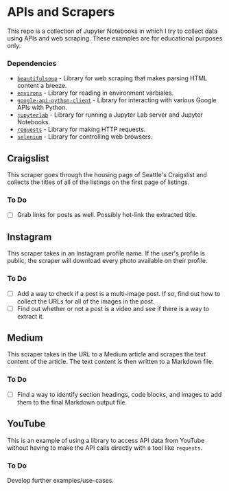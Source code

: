 # APIs and Scrapers

This repo is a collection of Jupyter Notebooks in which I try to collect data using APIs and web scraping. These examples are for educational purposes only.

### Dependencies

- [`beautifulsoup`](https://pypi.org/project/beautifulsoup4/) - Library for web scraping that makes parsing HTML content a breeze.
- [`environs`](https://pypi.org/project/environs/) - Library for reading in environment varbiales.
- [`google-api-python-client`](https://pypi.org/project/google-api-python-client/) - Library for interacting with various Google APIs with Python.
- [`jupyterlab`](https://pypi.org/project/jupyterlab/) - Library for running a Jupyter Lab server and Jupyter Notebooks.
- [`requests`](https://pypi.org/project/requests/) - Library for making HTTP requests.
- [`selenium`](https://pypi.org/project/selenium/) - Library for controlling web browsers.

## Craigslist

This scraper goes through the housing page of Seattle's Craigslist and collects the titles of all of the listings on the first page of listings.

### To Do

- [ ] Grab links for posts as well. Possibly hot-link the extracted title.

## Instagram

This scraper takes in an Instagram profile name. If the user's profile is public, the scraper will download every photo available on their profile.

### To Do

- [ ] Add a way to check if a post is a multi-image post. If so, find out how to collect the URLs for all of the images in the post.
- [ ] Find out whether or not a post is a video and see if there is a way to extract it.

## Medium

This scraper takes in the URL to a Medium article and scrapes the text content of the article. The text content is then written to a Markdown file.

### To Do

- [ ] Find a way to identify section headings, code blocks, and images to add them to the final Markdown output file.

## YouTube

This is an example of using a library to access API data from YouTube without having to make the API calls directly with a tool like `requests`.

### To Do

Develop further examples/use-cases.